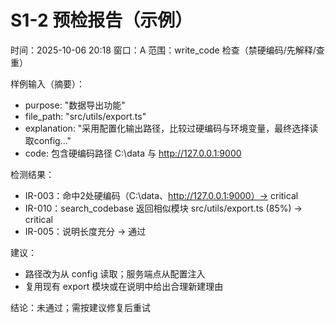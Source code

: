 # S1-2 预检报告（示例）

时间：2025-10-06 20:18
窗口：A
范围：write_code 检查（禁硬编码/先解释/查重）

样例输入（摘要）：
- purpose: "数据导出功能"
- file_path: "src/utils/export.ts"
- explanation: "采用配置化输出路径，比较过硬编码与环境变量，最终选择读取config..."
- code: 包含硬编码路径 C:\\data 与 http://127.0.0.1:9000

检测结果：
- IR-003：命中2处硬编码（C:\\data、http://127.0.0.1:9000）→ critical
- IR-010：search_codebase 返回相似模块 src/utils/export.ts (85%) → critical
- IR-005：说明长度充分 → 通过

建议：
- 路径改为从 config 读取；服务端点从配置注入
- 复用现有 export 模块或在说明中给出合理新建理由

结论：未通过；需按建议修复后重试
